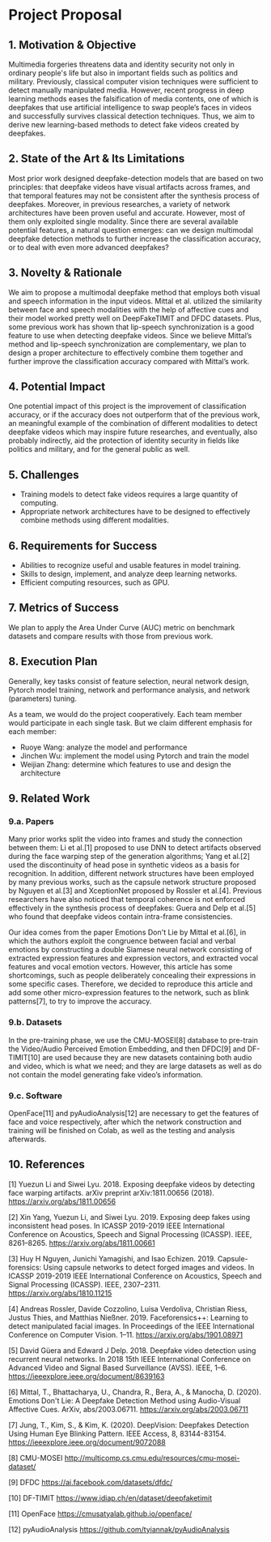 # Project Proposal

## 1. Motivation & Objective

Multimedia forgeries threatens data and identity security not only in ordinary people's life but also in important fields such as politics and military. Previously, classical computer vision techniques were sufficient to detect manually manipulated media. However, recent progress in deep learning methods eases the falsification of  media contents, one of which is deepfakes that use artificial intelligence to swap people’s faces in videos and successfully survives classical detection techniques. Thus, we aim to derive new learning-based methods to detect fake videos created by deepfakes.


## 2. State of the Art & Its Limitations

Most prior work designed deepfake-detection models that are based on two principles: that deepfake videos have visual artifacts across frames, and that temporal features may not be consistent after the synthesis process of deepfakes. Moreover, in previous researches, a variety of network architectures have been proven useful and accurate. However, most of them only exploited single modality. Since there are several available potential features, a natural question emerges: can we design multimodal deepfake detection methods to further increase the classification accuracy, or to deal with even more advanced deepfakes?


## 3. Novelty & Rationale

We aim to propose a multimodal deepfake method that employs both visual and speech information in the input videos.  Mittal et al. utilized the similarity between face and speech modalities with the help of affective cues and their model worked pretty well on DeepFakeTIMIT and DFDC datasets. Plus, some previous work has shown that lip-speech synchronization is a good feature to use when detecting deepfake videos. Since we believe Mittal’s method and lip-speech synchronization are complementary, we plan to design a proper architecture to effectively combine them together and further improve the classification accuracy compared with Mittal’s work.


## 4. Potential Impact

One potential impact of this project is the improvement of classification accuracy, or if the accuracy does not outperform that of the previous work, an meaningful example of the combination of different modalities to detect deepfake videos which may inspire future researches, and eventually, also probably indirectly, aid the protection of identity security in fields like politics and military, and for the general public as well.


## 5. Challenges

* Training models to detect fake videos requires a large quantity of computing. 
* Appropriate network architectures have to be designed to effectively combine methods using different modalities.


## 6. Requirements for Success

* Abilities to recognize useful and usable features in model training.
* Skills to design, implement, and analyze deep learning networks.
* Efficient computing resources, such as GPU.


## 7. Metrics of Success

We plan to apply the Area Under Curve (AUC) metric on benchmark datasets and compare results with those from previous work.


## 8. Execution Plan

Generally, key tasks consist of feature selection, neural network design, Pytorch model training, network and performance analysis, and network (parameters) tuning.

As a team, we would do the project cooperatively. Each team member would participate in each single task. But we claim different emphasis for each member:

* Ruoye Wang: analyze the model and performance
* Jinchen Wu: implement the model using Pytorch and train the model
* Weijian Zhang: determine which features to use and design the architecture


## 9. Related Work

### 9.a. Papers

Many prior works split the video into frames and study the connection between them: Li et al.[1] proposed to use DNN to detect artifacts observed during the face warping step of the generation algorithms; Yang et al.[2] used the discontinuity of head pose in synthetic videos as a basis for recognition. In addition, different network structures have been employed by many previous works, such as the capsule network structure proposed by Nguyen et al.[3] and XceptionNet proposed by Rossler et al.[4]. Previous researchers have also noticed that temporal coherence is not enforced effectively in the synthesis process of deepfakes: Guera and Delp et al.[5] who found that deepfake videos contain intra-frame consistencies.

Our idea comes from the paper Emotions Don't Lie by Mittal et al.[6], in which the authors exploit the congruence between facial and verbal emotions by constructing a double Siamese neural network consisting of extracted expression features and expression vectors, and extracted vocal features and vocal emotion vectors. However, this article has some shortcomings, such as people deliberately concealing their expressions in some specific cases. Therefore, we decided to reproduce this article and add some other micro-expression features to the network, such as blink patterns[7], to try to improve the accuracy.


### 9.b. Datasets

In the pre-training phase, we use the CMU-MOSEI[8] database to pre-train the Video/Audio Perceived Emotion Embedding, and then DFDC[9] and DF-TIMIT[10] are used because they are new datasets containing both audio and video, which is what we need; and they are large datasets as well as do not contain the model generating fake video’s information.


### 9.c. Software

OpenFace[11] and pyAudioAnalysis[12] are necessary to get the features of face and voice respectively, after which the network construction and training will be finished on Colab, as well as the testing and analysis afterwards.


## 10. References

[1] Yuezun Li and Siwei Lyu. 2018. Exposing deepfake videos by detecting face warping artifacts. arXiv preprint arXiv:1811.00656 (2018). https://arxiv.org/abs/1811.00656

[2] Xin Yang, Yuezun Li, and Siwei Lyu. 2019. Exposing deep fakes using inconsistent head poses. In ICASSP 2019-2019 IEEE International Conference on Acoustics, Speech and Signal Processing (ICASSP). IEEE, 8261–8265. https://arxiv.org/abs/1811.00661

[3] Huy H Nguyen, Junichi Yamagishi, and Isao Echizen. 2019. Capsule-forensics: Using capsule networks to detect forged images and videos. In ICASSP 2019-2019 IEEE International Conference on Acoustics, Speech and Signal Processing (ICASSP). IEEE, 2307–2311. https://arxiv.org/abs/1810.11215

[4] Andreas Rossler, Davide Cozzolino, Luisa Verdoliva, Christian Riess, Justus Thies, and Matthias Nießner. 2019. Faceforensics++: Learning to detect manipulated facial images. In Proceedings of the IEEE International Conference on Computer Vision. 1–11. https://arxiv.org/abs/1901.08971

[5] David Güera and Edward J Delp. 2018. Deepfake video detection using recurrent neural networks. In 2018 15th IEEE International Conference on Advanced Video and Signal Based Surveillance (AVSS). IEEE, 1–6. https://ieeexplore.ieee.org/document/8639163

[6] Mittal, T., Bhattacharya, U., Chandra, R., Bera, A., & Manocha, D. (2020). Emotions Don't Lie: A Deepfake Detection Method using Audio-Visual Affective Cues. ArXiv, abs/2003.06711. https://arxiv.org/abs/2003.06711

[7] Jung, T., Kim, S., & Kim, K. (2020). DeepVision: Deepfakes Detection Using Human Eye Blinking Pattern. IEEE Access, 8, 83144-83154. https://ieeexplore.ieee.org/document/9072088

[8] CMU-MOSEI http://multicomp.cs.cmu.edu/resources/cmu-mosei-dataset/

[9] DFDC https://ai.facebook.com/datasets/dfdc/

[10] DF-TIMIT https://www.idiap.ch/en/dataset/deepfaketimit

[11] OpenFace https://cmusatyalab.github.io/openface/

[12] pyAudioAnalysis https://github.com/tyiannak/pyAudioAnalysis


